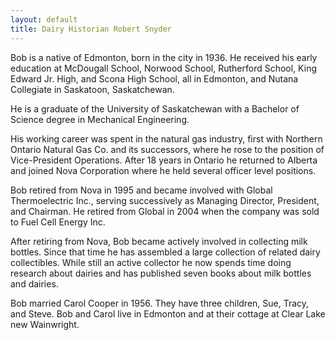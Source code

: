 ```yaml
---
layout: default
title: Dairy Historian Robert Snyder
---
```


Bob is a native of Edmonton, born in the city in 1936. He received his early education at McDougall School, Norwood School, Rutherford School, King Edward Jr. High, and Scona High School, all in Edmonton, and Nutana Collegiate in Saskatoon, Saskatchewan.

He is a graduate of the University of Saskatchewan with a Bachelor of Science degree in Mechanical Engineering. 

His working career was spent in the natural gas industry, first with Northern Ontario Natural Gas Co. and its successors, where he rose to the position of Vice-President Operations. After 18 years in Ontario he returned to Alberta and joined Nova Corporation where he held several officer level positions. 

Bob retired from Nova in 1995 and became involved with Global Thermoelectric Inc., serving successively as Managing Director, President, and Chairman. He retired from Global in 2004 when the company was sold to Fuel Cell Energy Inc. 

After retiring from Nova, Bob became actively involved in collecting milk bottles. Since that time he has assembled a large collection of related dairy collectibles. While still an active collector he now spends time doing research about dairies and has published seven books about milk bottles and dairies.

Bob married Carol Cooper in 1956. They have three children, Sue, Tracy, and Steve. Bob and Carol live in Edmonton and at their cottage at Clear Lake new Wainwright.
